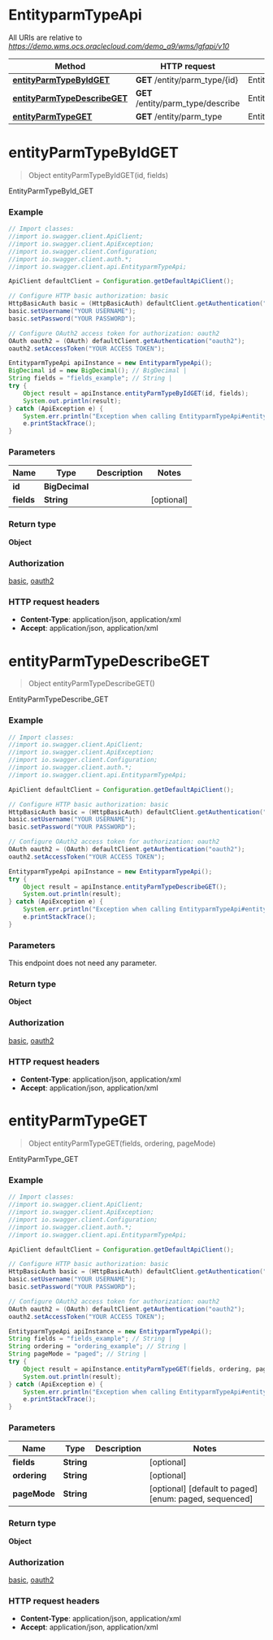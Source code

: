 # EntityparmTypeApi

All URIs are relative to *https://demo.wms.ocs.oraclecloud.com/demo_a9/wms/lgfapi/v10*

Method | HTTP request | Description
------------- | ------------- | -------------
[**entityParmTypeByIdGET**](EntityparmTypeApi.md#entityParmTypeByIdGET) | **GET** /entity/parm_type/{id} | EntityParmTypeById_GET
[**entityParmTypeDescribeGET**](EntityparmTypeApi.md#entityParmTypeDescribeGET) | **GET** /entity/parm_type/describe | EntityParmTypeDescribe_GET
[**entityParmTypeGET**](EntityparmTypeApi.md#entityParmTypeGET) | **GET** /entity/parm_type | EntityParmType_GET


<a name="entityParmTypeByIdGET"></a>
# **entityParmTypeByIdGET**
> Object entityParmTypeByIdGET(id, fields)

EntityParmTypeById_GET



### Example
```java
// Import classes:
//import io.swagger.client.ApiClient;
//import io.swagger.client.ApiException;
//import io.swagger.client.Configuration;
//import io.swagger.client.auth.*;
//import io.swagger.client.api.EntityparmTypeApi;

ApiClient defaultClient = Configuration.getDefaultApiClient();

// Configure HTTP basic authorization: basic
HttpBasicAuth basic = (HttpBasicAuth) defaultClient.getAuthentication("basic");
basic.setUsername("YOUR USERNAME");
basic.setPassword("YOUR PASSWORD");

// Configure OAuth2 access token for authorization: oauth2
OAuth oauth2 = (OAuth) defaultClient.getAuthentication("oauth2");
oauth2.setAccessToken("YOUR ACCESS TOKEN");

EntityparmTypeApi apiInstance = new EntityparmTypeApi();
BigDecimal id = new BigDecimal(); // BigDecimal | 
String fields = "fields_example"; // String | 
try {
    Object result = apiInstance.entityParmTypeByIdGET(id, fields);
    System.out.println(result);
} catch (ApiException e) {
    System.err.println("Exception when calling EntityparmTypeApi#entityParmTypeByIdGET");
    e.printStackTrace();
}
```

### Parameters

Name | Type | Description  | Notes
------------- | ------------- | ------------- | -------------
 **id** | **BigDecimal**|  |
 **fields** | **String**|  | [optional]

### Return type

**Object**

### Authorization

[basic](../README.md#basic), [oauth2](../README.md#oauth2)

### HTTP request headers

 - **Content-Type**: application/json, application/xml
 - **Accept**: application/json, application/xml

<a name="entityParmTypeDescribeGET"></a>
# **entityParmTypeDescribeGET**
> Object entityParmTypeDescribeGET()

EntityParmTypeDescribe_GET



### Example
```java
// Import classes:
//import io.swagger.client.ApiClient;
//import io.swagger.client.ApiException;
//import io.swagger.client.Configuration;
//import io.swagger.client.auth.*;
//import io.swagger.client.api.EntityparmTypeApi;

ApiClient defaultClient = Configuration.getDefaultApiClient();

// Configure HTTP basic authorization: basic
HttpBasicAuth basic = (HttpBasicAuth) defaultClient.getAuthentication("basic");
basic.setUsername("YOUR USERNAME");
basic.setPassword("YOUR PASSWORD");

// Configure OAuth2 access token for authorization: oauth2
OAuth oauth2 = (OAuth) defaultClient.getAuthentication("oauth2");
oauth2.setAccessToken("YOUR ACCESS TOKEN");

EntityparmTypeApi apiInstance = new EntityparmTypeApi();
try {
    Object result = apiInstance.entityParmTypeDescribeGET();
    System.out.println(result);
} catch (ApiException e) {
    System.err.println("Exception when calling EntityparmTypeApi#entityParmTypeDescribeGET");
    e.printStackTrace();
}
```

### Parameters
This endpoint does not need any parameter.

### Return type

**Object**

### Authorization

[basic](../README.md#basic), [oauth2](../README.md#oauth2)

### HTTP request headers

 - **Content-Type**: application/json, application/xml
 - **Accept**: application/json, application/xml

<a name="entityParmTypeGET"></a>
# **entityParmTypeGET**
> Object entityParmTypeGET(fields, ordering, pageMode)

EntityParmType_GET



### Example
```java
// Import classes:
//import io.swagger.client.ApiClient;
//import io.swagger.client.ApiException;
//import io.swagger.client.Configuration;
//import io.swagger.client.auth.*;
//import io.swagger.client.api.EntityparmTypeApi;

ApiClient defaultClient = Configuration.getDefaultApiClient();

// Configure HTTP basic authorization: basic
HttpBasicAuth basic = (HttpBasicAuth) defaultClient.getAuthentication("basic");
basic.setUsername("YOUR USERNAME");
basic.setPassword("YOUR PASSWORD");

// Configure OAuth2 access token for authorization: oauth2
OAuth oauth2 = (OAuth) defaultClient.getAuthentication("oauth2");
oauth2.setAccessToken("YOUR ACCESS TOKEN");

EntityparmTypeApi apiInstance = new EntityparmTypeApi();
String fields = "fields_example"; // String | 
String ordering = "ordering_example"; // String | 
String pageMode = "paged"; // String | 
try {
    Object result = apiInstance.entityParmTypeGET(fields, ordering, pageMode);
    System.out.println(result);
} catch (ApiException e) {
    System.err.println("Exception when calling EntityparmTypeApi#entityParmTypeGET");
    e.printStackTrace();
}
```

### Parameters

Name | Type | Description  | Notes
------------- | ------------- | ------------- | -------------
 **fields** | **String**|  | [optional]
 **ordering** | **String**|  | [optional]
 **pageMode** | **String**|  | [optional] [default to paged] [enum: paged, sequenced]

### Return type

**Object**

### Authorization

[basic](../README.md#basic), [oauth2](../README.md#oauth2)

### HTTP request headers

 - **Content-Type**: application/json, application/xml
 - **Accept**: application/json, application/xml

